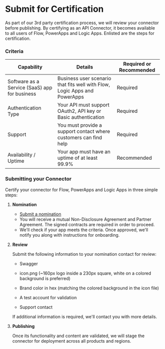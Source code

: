 # Submit for Certification

As part of our 3rd party certification process, we will review your connector before publishing. By certifying as an API Connector, it becomes available to all users of Flow, PowerApps and Logic Apps. Enlisted are the steps for certification.

### Criteria

| Capability | Details | Required or Recommended |
|------------|---------|-------------------------|
| Software as a Service (SaaS) app for business |  Business user scenario that fits well with Flow, Logic Apps and PowerApps | Required |
| Authentication Type | Your API must support OAuth2, API key or Basic authentication | Required |
| Support | You must provide a support contact where customers can find help | Required |
| Availability / Uptime | Your app must have an uptime of at least 99.9% | Recommended |

### Submitting your Connector

Certify your connector for Flow, PowerApps and Logic Apps in three simple steps:

1. **Nomination**
    - [Submit a nomination](https://go.microsoft.com/fwlink/?linkid=848754)
    - You will receive a mutual Non-Disclosure Agreement and Partner Agreement. The signed contracts are required in order to proceed.
    - We'll check if your app meets the criteria. Once approved, we'll notify you along with instructions for onboarding.
    
2. **Review**
    
    Submit the following information to your nomination contact for review:
    - Swagger 

	- icon.png (~160px logo inside a 230px square, white on a colored background is preferred)
	- Brand color in hex (matching the colored background in the icon file)
	- A test account for validation
	- Support contact

    If additional information is required, we'll contact you with more details.

3. **Publishing**

    Once its functionality and content are validated, we will stage the connector for deployment across all products and regions. 